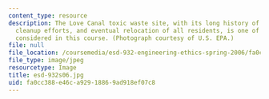 ```yaml
---
content_type: resource
description: The Love Canal toxic waste site, with its long history of health effects,
  cleanup efforts, and eventual relocation of all residents, is one of the case studies
  considered in this course. (Photograph courtesy of U.S. EPA.)
file: null
file_location: /coursemedia/esd-932-engineering-ethics-spring-2006/fa0cc388e46ca92918869ad918ef07c8_esd-932s06.jpg
file_type: image/jpeg
resourcetype: Image
title: esd-932s06.jpg
uid: fa0cc388-e46c-a929-1886-9ad918ef07c8
---
```

